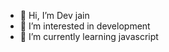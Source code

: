 - 👋 Hi, I’m Dev jain
- 👀 I’m interested in development
- 🌱 I’m currently learning javascript



<!---
Devj33/Devj33 is a ✨ special ✨ repository because its `README.md` (this file) appears on your GitHub profile.
You can click the Preview link to take a look at your changes.
--->
